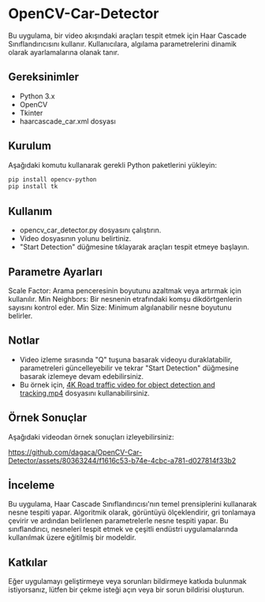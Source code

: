 # OpenCV-Car-Detector

Bu uygulama, bir video akışındaki araçları tespit etmek için Haar Cascade Sınıflandırıcısını kullanır. Kullanıcılara, algılama parametrelerini dinamik olarak ayarlamalarına olanak tanır.


## Gereksinimler
- Python 3.x
- OpenCV
- Tkinter
- haarcascade_car.xml dosyası


## Kurulum

Aşağıdaki komutu kullanarak gerekli Python paketlerini yükleyin:
```bash
pip install opencv-python
pip install tk
```


## Kullanım

- opencv_car_detector.py dosyasını çalıştırın.
- Video dosyasının yolunu belirtiniz.
- "Start Detection" düğmesine tıklayarak araçları tespit etmeye başlayın.


## Parametre Ayarları

Scale Factor: Arama penceresinin boyutunu azaltmak veya artırmak için kullanılır.
Min Neighbors: Bir nesnenin etrafındaki komşu dikdörtgenlerin sayısını kontrol eder.
Min Size: Minimum algılanabilir nesne boyutunu belirler.


## Notlar

- Video izleme sırasında "Q" tuşuna basarak videoyu duraklatabilir, parametreleri güncelleyebilir ve tekrar "Start Detection" düğmesine basarak izlemeye devam edebilirsiniz.
- Bu örnek için, [4K Road traffic video for object detection and tracking.mp4](./videos/4K%20Road%20traffic%20video%20for%20object%20detection%20and%20tracking.mp4) dosyasını kullanabilirsiniz.


## Örnek Sonuçlar

Aşağıdaki videodan örnek sonuçları izleyebilirsiniz:

https://github.com/dagaca/OpenCV-Car-Detector/assets/80363244/f1616c53-b74e-4cbc-a781-d027814f33b2


## İnceleme

Bu uygulama, Haar Cascade Sınıflandırıcısı'nın temel prensiplerini kullanarak nesne tespiti yapar. Algoritmik olarak, görüntüyü ölçeklendirir, gri tonlamaya çevirir ve ardından belirlenen parametrelerle nesne tespiti yapar. Bu sınıflandırıcı, nesneleri tespit etmek ve çeşitli endüstri uygulamalarında kullanılmak üzere eğitilmiş bir modeldir.


## Katkılar

Eğer uygulamayı geliştirmeye veya sorunları bildirmeye katkıda bulunmak istiyorsanız, lütfen bir çekme isteği açın veya bir sorun bildirisi oluşturun.
